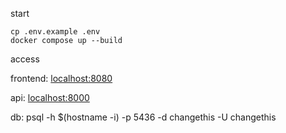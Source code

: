 start
```
cp .env.example .env
docker compose up --build
```

access

frontend:
[localhost:8080](http://localhost:8080/)

api:
[localhost:8000](http://localhost:8000/)

db:
psql -h $(hostname -i) -p 5436 -d changethis -U changethis
